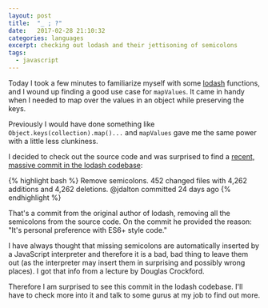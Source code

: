 ```yaml
---
layout: post
title:  "_ ; ?"
date:   2017-02-28 21:10:32
categories: languages
excerpt: checking out lodash and their jettisoning of semicolons
tags:
  - javascript
---
```


Today I took a few minutes to familiarize myself with some [lodash](https://github.com/lodash/lodash) functions, and I wound up finding a good use case for `mapValues`.  It came in handy when I needed to map over the values in an object while preserving the keys.

Previously I would have done something like `Object.keys(collection).map()...` and `mapValues` gave me the same power with a little less clunkiness.

I decided to check out the source code and was surprised to find a [recent, massive commit in the lodash codebase](https://github.com/lodash/lodash/commit/6cb3460fcefe66cb96e55b82c6febd2153c992cc):

{% highlight bash %}
Remove semicolons.
452 changed files with 4,262 additions and 4,262 deletions.
@jdalton committed 24 days ago
{% endhighlight %}

That's a commit from the original author of lodash, removing all the semicolons from the source code.  On the commit he provided the reason: "It's personal preference with ES6+ style code."

I have always thought that missing semicolons are automatically inserted by a JavaScript interpreter and therefore it is a bad, bad thing to leave them out (as the interpreter may insert them in surprising and possibly wrong places).  I got that info from a lecture by Douglas Crockford.

Therefore I am surprised to see this commit in the lodash codebase.  I'll have to check more into it and talk to some gurus at my job to find out more. 
